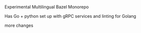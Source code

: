 Experimental Multilingual Bazel Monorepo

Has Go + python set up with gRPC services and linting for Golang

more changes
